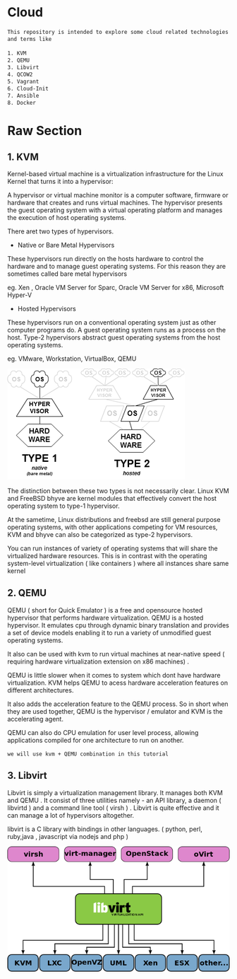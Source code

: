 # Cloud

    This repository is intended to explore some cloud related technologies and terms like

    1. KVM
    2. QEMU
    3. Libvirt
    4. QCOW2
    5. Vagrant
    6. Cloud-Init
    7. Ansible
    8. Docker

# Raw Section

## 1. KVM

Kernel-based virtual machine is a virtualization infrastructure for the Linux Kernel that turns it into a hypervisor:

A hypervisor or virtual machine monitor is a computer software, firmware or hardware that creates and runs virtual machines. The hypervisor presents the guest operating system with a virtual operating platform and manages the execution of host operating systems.

There aret two types of hypervisors. 

* Native or Bare Metal Hypervisors

These hypervisors run directly on the hosts hardware to control the hardware and to manage guest operating systems. For this reason they are sometimes called bare metal hypervisors

eg. Xen , Oracle VM Server for Sparc, Oracle VM Server for x86, Microsoft Hyper-V

* Hosted Hypervisors

These hypervisors run on a conventional operating system just as other computer programs do. A guest operating system runs as a process on the host. Type-2 hypervisors abstract guest operating systems from the host operating systems.

eg. VMware, Workstation, VirtualBox, QEMU 

![Alt classification](hypervisors.png)

The distinction between these two types is not necessarily clear. Linux KVM and FreeBSD bhyve are kernel modules that effectively convert the host operating system to type-1 hypervisor.

At the sametime, Linux distributions and freebsd are still general purpose operating systems, with other applications competing for VM resources, KVM and bhyve can also be categorized as type-2 hypervisors.


You can run instances of variety of operating systems that will share the virtualized hardware resources. This is in contrast with the operating system-level virtualization ( like containers ) where all instances share same kernel



## 2. QEMU

QEMU ( short for Quick Emulator ) is a free and opensource hosted  hypervisor  that performs hardware virtualization. QEMU is a hosted hypervisor. It emulates cpu through dynamic binary translation and provides a set of device models enabling it to run a variety of unmodified guest operating systems.

It also can be used with kvm to run virtual machines at near-native speed ( requiring hardware virtualization extension on x86 machines) . 

QEMU is little slower when it comes to system which dont have hardware virtualization. KVM helps QEMU to acess hardware acceleration features on different architectures.

It also adds the acceleration feature to the QEMU process. So in short when they are used together, QEMU is the hypervisor / emulator and KVM is the accelerating agent.

QEMU can also do CPU emulation for user level process, allowing applications compiled for one architecture to run on another.

    we will use kvm + QEMU combination in this tutorial

## 3. Libvirt

Libvirt is simply a virtualization management library. It manages both KVM and QEMU . It consist of three utilities namely - an API library, a daemon ( libvirtd ) and a command line tool ( virsh ) . Libvirt is quite effective and it can manage a lot of hypervisors altogether.

libvirt is a C library with bindings in other languages. ( python, perl, ruby,java , javascript via nodejs and php )

![Alt libvirt](libvirt.png)
